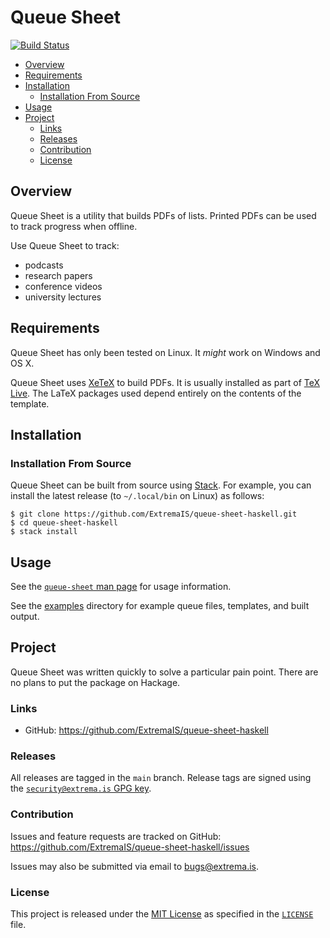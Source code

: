 # Queue Sheet

[![Build Status](https://travis-ci.com/ExtremaIS/queue-sheet-haskell.svg?branch=main)](https://travis-ci.com/ExtremaIS/queue-sheet-haskell)

* [Overview](#overview)
* [Requirements](#requirements)
* [Installation](#installation)
    * [Installation From Source](#installation-from-source)
* [Usage](#usage)
* [Project](#project)
    * [Links](#links)
    * [Releases](#releases)
    * [Contribution](#contribution)
    * [License](#license)

## Overview

Queue Sheet is a utility that builds PDFs of lists.  Printed PDFs can be used
to track progress when offline.

Use Queue Sheet to track:

* podcasts
* research papers
* conference videos
* university lectures

## Requirements

Queue Sheet has only been tested on Linux.  It *might* work on Windows and
OS X.

Queue Sheet uses [XeTeX](https://tug.org/xetex/) to build PDFs.  It is usually
installed as part of [TeX Live](https://www.tug.org/texlive/).  The LaTeX
packages used depend entirely on the contents of the template.

## Installation

### Installation From Source

Queue Sheet can be built from source using
[Stack](https://www.haskellstack.org).  For example, you can install the
latest release (to `~/.local/bin` on Linux) as follows:

```
$ git clone https://github.com/ExtremaIS/queue-sheet-haskell.git
$ cd queue-sheet-haskell
$ stack install
```

## Usage

See the [`queue-sheet` man page](doc/queue-sheet.1.md) for usage information.

See the [examples](examples) directory for example queue files, templates, and
built output.

## Project

Queue Sheet was written quickly to solve a particular pain point.  There are
no plans to put the package on Hackage.

### Links

* GitHub: <https://github.com/ExtremaIS/queue-sheet-haskell>

### Releases

All releases are tagged in the `main` branch.  Release tags are signed using
the
[`security@extrema.is` GPG key](http://keys.gnupg.net/pks/lookup?op=vindex&fingerprint=on&search=0x1D484E4B4705FADF).

### Contribution

Issues and feature requests are tracked on GitHub:
<https://github.com/ExtremaIS/queue-sheet-haskell/issues>

Issues may also be submitted via email to <bugs@extrema.is>.

### License

This project is released under the
[MIT License](https://opensource.org/licenses/MIT) as specified in the
[`LICENSE`](LICENSE) file.
